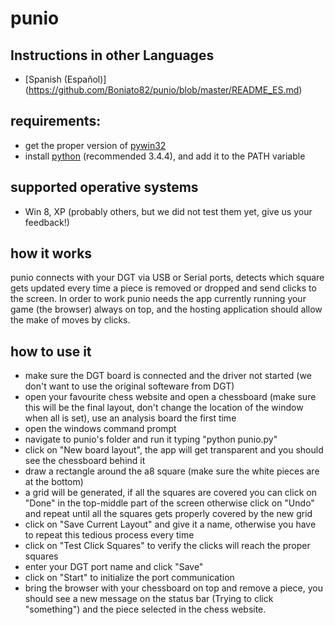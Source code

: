 # punio

## Instructions in other Languages
- [Spanish (Español)] (https://github.com/Boniato82/punio/blob/master/README_ES.md)

## requirements:

- get the proper version of [pywin32](https://sourceforge.net/projects/pywin32/files/pywin32/)
- install [python](https://www.python.org/downloads/) (recommended 3.4.4), and add it to the PATH variable

## supported operative systems
- Win 8, XP (probably others, but we did not test them yet, give us your feedback!)

## how it works
punio connects with your DGT via USB or Serial ports, detects which square gets updated every time a piece is removed
or dropped and send clicks to the screen. In order to work punio needs the app currently running your game 
(the browser) always on top, and the hosting application should allow the make of moves by clicks.

## how to use it
- make sure the DGT board is connected and the driver not started (we don't want to use the original softeware from DGT)
- open your favourite chess website and open a chessboard (make sure this will be the final layout, don't change 
the location of the window when all is set), use an analysis board the first time
- open the windows command prompt
- navigate to punio's folder and run it typing "python punio.py"
- click on "New board layout", the app will get transparent and you should see the chessboard behind it
- draw a rectangle around the a8 square (make sure the white pieces are at the bottom)
- a grid will be generated, if all the squares are covered you can click on "Done" in the top-middle part of the screen
otherwise click on "Undo" and repeat until all the squares gets properly covered by the new grid
- click on "Save Current Layout" and give it a name, otherwise you have to repeat this tedious process every time
- click on "Test Click Squares" to verify the clicks will reach the proper squares
- enter your DGT port name and click "Save"
- click on "Start" to initialize the port communication
- bring the browser with your chessboard on top and remove a piece, you should see a new message on the status bar 
(Trying to click "something") and the piece selected in the chess website.


